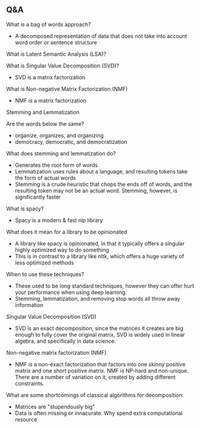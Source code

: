 ## Q&A
What is a bag of words approach?
- A decomposed representation of data that does not take into account word order or sentence structure

What is Latent Semantic Analysis (LSA)?

What is Singular Value Decomposition (SVD)?
- SVD is a matrix factorization 

What is Non-negative Matrix Factorization (NMF)
- NMF is a matrix factorization

Stemming and Lemmatization

Are the words below the same?
- organize, organizes, and organizing
- democracy, democratic, and democratization

What does stemming and lemmatization do?
- Generates the root form of words
- Lemmatization uses rules about a language, and resulting tokens take the form of actual words
- Stemming is a crude heuristic that chops the ends off of words, and the resulting token may not be an actual word. Stemming, however, is significantly faster

What is spacy?
- Spacy is a modern & fast nlp library

What does it mean for a library to be opinionated
- A library like spacy is opinionated, in that it typically offers a singular highly optimized way to do something
- This is in contrast to a library like nltk, which offers a huge variety of less optimized methods

When to use these techniques?
- These used to be long standard techniques, however they can offer hurt your performance when using deep learning.
- Stemming, lemmatization, and removing stop words all throw away information

Singular Value Decomposition (SVD)
- SVD is an exact decomposition, since the matrices it creates are big enough to fully cover the original matrix, SVD is widely used in linear algebra, and specifically in data science.

Non-negative matrix factorization (NMF)
- NMF is a non-exact factorization that factors into one skinny positive matrix and one short positive matrix. NMF is NP-hard and non-unique. There are a number of variation on it, created by adding different constraints.

What are some shortcomings of classical algorithms for decomposition:
- Matrices are "stupendously big"
- Data is often missing or innacurate. Why spend extra computational resource 